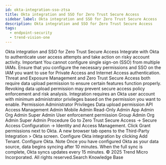 ```yaml
---
id: okta-integration-sso-ztsa
title: Okta integration and SSO for Zero Trust Secure Access
sidebar_label: Okta integration and SSO for Zero Trust Secure Access
description: Okta integration and SSO for Zero Trust Secure Access
tags:
  - endpoint-security
  - trend-vision-one
---
```


 Okta integration and SSO for Zero Trust Secure Access Integrate with Okta to authenticate user access attempts and take action on risky account activity. Important You cannot configure single sign-on (SSO) from multiple IAMs. Ensure that you configure the necessary permissions and SSO on the IAM you want to use for Private Access and Internet Access authentication. Threat and Exposure Management and Zero Trust Secure Access both require data upload permission to ensure certain features function properly. Revoking data upload permission may prevent secure access policy enforcement and risk analysis. Integration requires an Okta user account with minimum administrator privileges based on the permission you want to enable. Permission Administrator Privileges Data upload permission API Access Management Admin Mobile Admin Read-Only Admin App Admin Org Admin Super Admin User enforcement permission Group Admin Org Admin Super Admin Procedure Go to Zero Trust Secure Access → Secure Access Configuration → Identity and Access Management. Click Grant permissions next to Okta. A new browser tab opens to the Third-Party Integration > Okta screen. Configure Okta integration by clicking Add Tenant. Configure Okta. Note Once you have configured Okta as your data source, data begins syncing after 10 minutes. When the full sync is complete, Okta syncs updates every 15 minutes. © 2025 Trend Micro Incorporated. All rights reserved.Search Knowledge Base